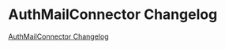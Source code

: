 # AuthMailConnector Changelog

[AuthMailConnector Changelog](https://github.com/spryker/AuthMailConnector/releases)
